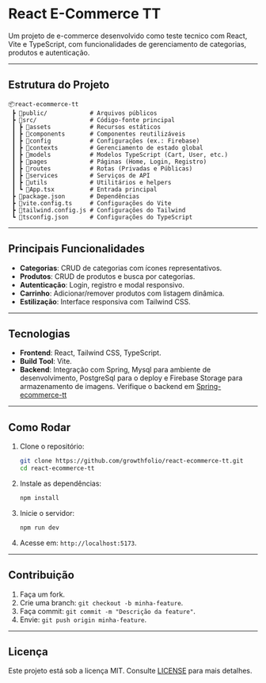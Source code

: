 # React E-Commerce TT

Um projeto de e-commerce desenvolvido como teste tecnico com React, Vite e TypeScript, com funcionalidades de gerenciamento de categorias, produtos e autenticação.

---

## Estrutura do Projeto

```
📦react-ecommerce-tt
 ┣ 📂public/            # Arquivos públicos
 ┣ 📂src/               # Código-fonte principal
 ┃ ┣ 📂assets           # Recursos estáticos
 ┃ ┣ 📂components       # Componentes reutilizáveis
 ┃ ┣ 📂config           # Configurações (ex.: Firebase)
 ┃ ┣ 📂contexts         # Gerenciamento de estado global
 ┃ ┣ 📂models           # Modelos TypeScript (Cart, User, etc.)
 ┃ ┣ 📂pages            # Páginas (Home, Login, Registro)
 ┃ ┣ 📂routes           # Rotas (Privadas e Públicas)
 ┃ ┣ 📂services         # Serviços de API
 ┃ ┣ 📂utils            # Utilitários e helpers
 ┃ ┗ 📜App.tsx          # Entrada principal
 ┣ 📜package.json       # Dependências
 ┣ 📜vite.config.ts     # Configurações do Vite
 ┣ 📜tailwind.config.js # Configurações do Tailwind
 ┗ 📜tsconfig.json      # Configurações do TypeScript
```

---

## Principais Funcionalidades

- **Categorias**: CRUD de categorias com ícones representativos.
- **Produtos**: CRUD de produtos e busca por categorias.
- **Autenticação**: Login, registro e modal responsivo.
- **Carrinho**: Adicionar/remover produtos com listagem dinâmica.
- **Estilização**: Interface responsiva com Tailwind CSS.

---

## Tecnologias

- **Frontend**: React, Tailwind CSS, TypeScript.
- **Build Tool**: Vite.
- **Backend**: Integração com Spring, Mysql para ambiente de desenvolvimento, PostgreSql para o deploy e Firebase Storage para armazenamento de imagens.
  Verifique o backend em [Spring-ecommerce-tt](https://github.com/growthfolio/spring-ecommerce-tt)

---

## Como Rodar

1. Clone o repositório:

   ```bash
   git clone https://github.com/growthfolio/react-ecommerce-tt.git
   cd react-ecommerce-tt
   ```

2. Instale as dependências:

   ```bash
   npm install
   ```

3. Inicie o servidor:

   ```bash
   npm run dev
   ```

4. Acesse em: `http://localhost:5173`.

---

## Contribuição

1. Faça um fork.
2. Crie uma branch: `git checkout -b minha-feature`.
3. Faça commit: `git commit -m "Descrição da feature"`.
4. Envie: `git push origin minha-feature`.

---

## Licença

Este projeto está sob a licença MIT. Consulte [LICENSE](LICENSE) para mais detalhes.
